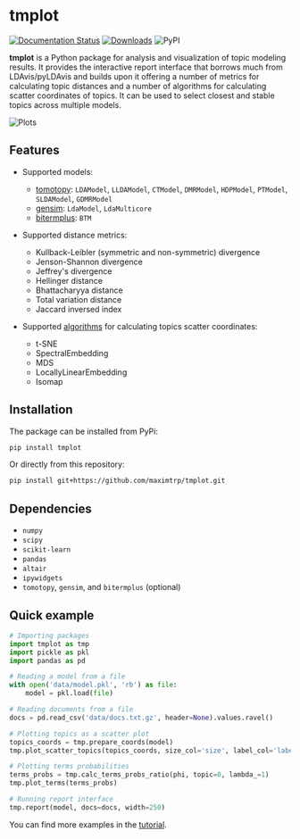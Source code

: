 # tmplot

[![Documentation Status](https://readthedocs.org/projects/tmplot/badge/?version=latest)](https://tmplot.readthedocs.io/en/latest/?badge=latest)
[![Downloads](https://pepy.tech/badge/tmplot)](https://pepy.tech/project/tmplot)
![PyPI](https://img.shields.io/pypi/v/tmplot)

**tmplot** is a Python package for analysis and visualization of topic modeling results. It provides the interactive report interface that borrows much from LDAvis/pyLDAvis and builds upon it offering a number of metrics for calculating topic distances and a number of algorithms for calculating scatter coordinates of topics. It can be used to select closest and stable topics across multiple models.

![Plots](https://raw.githubusercontent.com/maximtrp/tmplot/main/images/topics_terms_plots.png)

## Features

- Supported models:

  - [tomotopy](https://bab2min.github.io/tomotopy/): `LDAModel`, `LLDAModel`, `CTModel`, `DMRModel`, `HDPModel`, `PTModel`, `SLDAModel`, `GDMRModel`
  - [gensim](https://radimrehurek.com/gensim/): `LdaModel`, `LdaMulticore`
  - [bitermplus](https://github.com/maximtrp/bitermplus): `BTM`

- Supported distance metrics:

  - Kullback-Leibler (symmetric and non-symmetric) divergence
  - Jenson-Shannon divergence
  - Jeffrey's divergence
  - Hellinger distance
  - Bhattacharyya distance
  - Total variation distance
  - Jaccard inversed index

- Supported [algorithms](https://scikit-learn.org/stable/modules/classes.html#module-sklearn.manifold) for calculating topics scatter coordinates:

  - t-SNE
  - SpectralEmbedding
  - MDS
  - LocallyLinearEmbedding
  - Isomap

## Installation

The package can be installed from PyPi:

```bash
pip install tmplot
```

Or directly from this repository:

```bash
pip install git+https://github.com/maximtrp/tmplot.git
```

## Dependencies

- `numpy`
- `scipy`
- `scikit-learn`
- `pandas`
- `altair`
- `ipywidgets`
- `tomotopy`, `gensim`, and `bitermplus` (optional)

## Quick example

```python
# Importing packages
import tmplot as tmp
import pickle as pkl
import pandas as pd

# Reading a model from a file
with open('data/model.pkl', 'rb') as file:
    model = pkl.load(file)

# Reading documents from a file
docs = pd.read_csv('data/docs.txt.gz', header=None).values.ravel()

# Plotting topics as a scatter plot
topics_coords = tmp.prepare_coords(model)
tmp.plot_scatter_topics(topics_coords, size_col='size', label_col='label')

# Plotting terms probabilities
terms_probs = tmp.calc_terms_probs_ratio(phi, topic=0, lambda_=1)
tmp.plot_terms(terms_probs)

# Running report interface
tmp.report(model, docs=docs, width=250)
```

You can find more examples in the [tutorial](https://tmplot.readthedocs.io/en/latest/tutorial.html).
